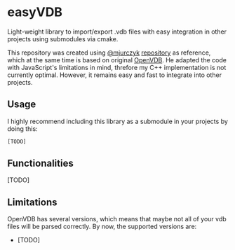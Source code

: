 # easyVDB
Light-weight library to import/export .vdb files with easy integration in other projects using submodules via cmake.

This repository was created using [@mjurczyk](https://github.com/mjurczyk) [repository](https://github.com/mjurczyk/openvdb) as reference, which at the same time is based on original [OpenVDB](https://github.com/AcademySoftwareFoundation/openvdb/tree/master/openvdb/openvdb). He adapted the code with JavaScript's limitations in mind, threfore my C++ implementation is not currently optimal. However, it remains easy and fast to integrate into other projects.

## Usage
I highly recommend including this library as a submodule in your projects by doing this:

```bash
[TODO]
```

## Functionalities
[TODO]

## Limitations
OpenVDB has several versions, which means that maybe not all of your vdb files will be parsed correctly. By now, the supported versions are:
- [TODO]
